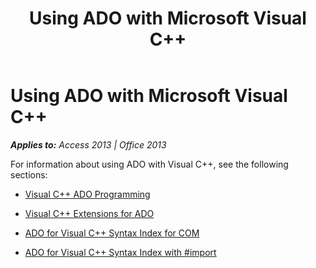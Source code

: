 ﻿---
title: Using ADO with Microsoft Visual C++
TOCTitle: Using ADO with Microsoft Visual C++
ms:assetid: 80ba75d4-5c93-e79f-59a8-59abf091d3b6
ms:mtpsurl: https://msdn.microsoft.com/en-us/library/JJ249548(v=office.15)
ms:contentKeyID: 48545930
ms.date: 09/18/2015
mtps_version: v=office.15
---

# Using ADO with Microsoft Visual C++


_**Applies to:** Access 2013 | Office 2013_

For information about using ADO with Visual C++, see the following sections:

  - [Visual C++ ADO Programming](visual-c-ado-programming.md)

  - [Visual C++ Extensions for ADO](visual-c-extensions-for-ado.md)

  - [ADO for Visual C++ Syntax Index for COM](https://msdn.microsoft.com/en-us/library/jj250140\(v=office.15\))

  - [ADO for Visual C++ Syntax Index with \#import](https://msdn.microsoft.com/en-us/library/jj249409\(v=office.15\))

